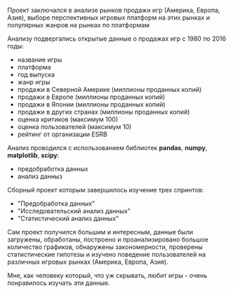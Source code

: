 Проект заключался в анализе рынков продажи игр (Америка, Европа, Азия), выборе перспективных игровых платформ на этих рынках и популярных жанров на рынках по платформам

Анализу подвергались открытые данные о продажах игр с 1980 по 2016 годы:
+ название игры
+ платформа
+ год выпуска
+ жанр игры
+ продажи в Северной Америке (миллионы проданных копий)
+ продажи в Европе (миллионы проданных копий)
+ продажи в Японии (миллионы проданных копий)
+ продажи в других странах (миллионы проданных копий)
+ оценка критиков (максимум 100)
+ оценка пользователей (максимум 10)
+ рейтинг от организации ESRB 

Анализ проводился с использованием библиотек **pandas**, **numpy**, **matplotlib**, **scipy**:
+ предобработка данных
+ анализ данныз 


Сборный проект которым завершилось изучение трех спринтов:
+ "Предобработка данных"
+ "Исследовательский анализ данных"
+ "Статистический анализ данных"

Сам проект получился большим и интересным, данные были загружены, обработаны, построено и проанализировано большое количество графиков, обнаружены закономерности, проверены статистические гипотезы и изучено поведение пользователей на различных игровых рынках (Америка, Европа, Азия).

Мне, как человеку который, что уж скрывать, любит игры - очень понравилось изучать эти данные.
